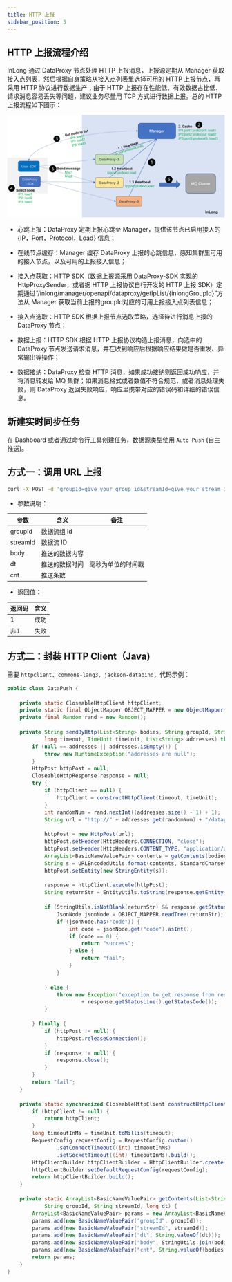 ```yaml
---
title: HTTP 上报
sidebar_position: 3
---
```


## HTTP 上报流程介绍 
InLong 通过 DataProxy 节点处理 HTTP 上报消息，上报源定期从 Manager 获取接入点列表，然后根据自身策略从接入点列表里选择可用的 HTTP 上报节点，再采用 HTTP 协议进行数据生产；由于 HTTP 上报存在性能低、有效数据占比低、请求消息容易丢失等问题，建议业务尽量用 TCP 方式进行数据上报。总的 HTTP 上报流程如下图示：

![](img/http_report.png)

- 心跳上报：DataProxy 定期上报心跳至 Manager，提供该节点已启用接入的 {IP，Port，Protocol，Load} 信息；

- 在线节点缓存：Manager 缓存 DataProxy 上报的心跳信息，感知集群里可用的接入节点，以及可用的上报接入信息；

- 接入点获取：HTTP SDK（数据上报源采用 DataProxy-SDK 实现的 HttpProxySender，或者据 HTTP 上报协议自行开发的 HTTP 上报 SDK）定期通过“/inlong/manager/openapi/dataproxy/getIpList/{inlongGroupId}”方法从 Manager 获取当前上报的groupId对应的可用上报接入点列表信息；

- 接入点选取：HTTP SDK 根据上报节点选取策略，选择待进行消息上报的 DataProxy 节点；

- 数据上报：HTTP SDK 根据 HTTP 上报协议构造上报消息，向选中的 DataProxy 节点发送请求消息，并在收到响应后根据响应结果做是否重发、异常输出等操作；

- 数据接纳：DataProxy 检查 HTTP 消息，如果成功接纳则返回成功响应，并将消息转发给 MQ 集群；如果消息格式或者数值不符合规范，或者消息处理失败，则 DataProxy 返回失败响应，响应里携带对应的错误码和详细的错误信息。


## 新建实时同步任务
在 Dashboard 或者通过命令行工具创建任务，数据源类型使用 `Auto Push` (自主推送)。

## 方式一：调用 URL 上报
```bash
curl -X POST -d 'groupId=give_your_group_id&streamId=give_your_stream_id&dt=data_time&body=give_your_data_body&cnt=1' http://dataproxy_url:46802/dataproxy/message
```
- 参数说明：

| 参数       | 含义       | 备注  |
|----------|----------|-----|
| groupId  | 数据流组 id  |     |
| streamId | 数据流 ID   |     |
| body     | 推送的数据内容  |     |
| dt       | 推送的数据时间  |毫秒为单位的时间戳 |
| cnt      | 推送条数     |     |

- 返回值：

| 返回码 | 含义  |
|-----|-----|
| 1   | 成功  |
| 非1  | 失败  |

## 方式二：封装 HTTP Client（Java)
需要 `httpclient`、`commons-lang3`、`jackson-databind`，代码示例：
```java
public class DataPush {

    private static CloseableHttpClient httpClient;
    private static final ObjectMapper OBJECT_MAPPER = new ObjectMapper();
    private final Random rand = new Random();

    private String sendByHttp(List<String> bodies, String groupId, String streamId, long dataTime,
            long timeout, TimeUnit timeUnit, List<String> addresses) throws Exception {
        if (null == addresses || addresses.isEmpty()) {
            throw new RuntimeException("addresses are null");
        }
        HttpPost httpPost = null;
        CloseableHttpResponse response = null;
        try {
            if (httpClient == null) {
                httpClient = constructHttpClient(timeout, timeUnit);
            }
            int randomNum = rand.nextInt((addresses.size() - 1) + 1);
            String url = "http://" + addresses.get(randomNum) + "/dataproxy/message";

            httpPost = new HttpPost(url);
            httpPost.setHeader(HttpHeaders.CONNECTION, "close");
            httpPost.setHeader(HttpHeaders.CONTENT_TYPE, "application/x-www-form-urlencoded");
            ArrayList<BasicNameValuePair> contents = getContents(bodies, groupId, streamId, dataTime);
            String s = URLEncodedUtils.format(contents, StandardCharsets.UTF_8);
            httpPost.setEntity(new StringEntity(s));

            response = httpClient.execute(httpPost);
            String returnStr = EntityUtils.toString(response.getEntity());

            if (StringUtils.isNotBlank(returnStr) && response.getStatusLine().getStatusCode() == 200) {
                JsonNode jsonNode = OBJECT_MAPPER.readTree(returnStr);
                if (jsonNode.has("code")) {
                    int code = jsonNode.get("code").asInt();
                    if (code == 0) {
                        return "success";
                    } else {
                        return "fail";
                    }
                }

            } else {
                throw new Exception("exception to get response from request " + returnStr + " "
                        + response.getStatusLine().getStatusCode());
            }

        } finally {
            if (httpPost != null) {
                httpPost.releaseConnection();
            }
            if (response != null) {
                response.close();
            }
        }
        return "fail";
    }

    private static synchronized CloseableHttpClient constructHttpClient(long timeout, TimeUnit timeUnit) {
        if (httpClient != null) {
            return httpClient;
        }
        long timeoutInMs = timeUnit.toMillis(timeout);
        RequestConfig requestConfig = RequestConfig.custom()
                .setConnectTimeout((int) timeoutInMs)
                .setSocketTimeout((int) timeoutInMs).build();
        HttpClientBuilder httpClientBuilder = HttpClientBuilder.create();
        httpClientBuilder.setDefaultRequestConfig(requestConfig);
        return httpClientBuilder.build();
    }

    private static ArrayList<BasicNameValuePair> getContents(List<String> bodies,
            String groupId, String streamId, long dt) {
        ArrayList<BasicNameValuePair> params = new ArrayList<BasicNameValuePair>();
        params.add(new BasicNameValuePair("groupId", groupId));
        params.add(new BasicNameValuePair("streamId", streamId));
        params.add(new BasicNameValuePair("dt", String.valueOf(dt)));
        params.add(new BasicNameValuePair("body", StringUtils.join(bodies, "\n")));
        params.add(new BasicNameValuePair("cnt", String.valueOf(bodies.size())));
        return params;
    }
}
```